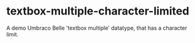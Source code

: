 textbox-multiple-character-limited
==================================

A demo Umbraco Belle 'textbox multiple' datatype, that has a character limit.
